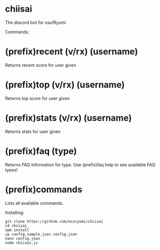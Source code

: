# chiisai
The discord bot for osu!Ryumi


Commands:

# (prefix)recent (v/rx) (username)
Returns recent score for user given

# (prefix)top (v/rx) (username)
Returns top score for user given

# (prefix)stats (v/rx) (username)
Returns stats for user given

# (prefix)faq (type)
Returns FAQ information for type.
Use (prefix)faq help to see available FAQ types!

# (prefix)commands
Lists all available commands.

Installing:

```
git clone https://github.com/osuryumi/chiisai
cd chiisai
npm install
cp config.sample.json config.json
nano config.json
node chiisai.js
```
